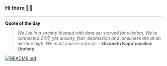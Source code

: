 ### Hi there 👋🏻


---

**Quote of the day**

> *We live in a society bloated with data yet starved for wisdom. We're connected 24/7, yet anxiety, fear, depression and loneliness are at an all-time high. We must course-correct.* - **Elizabeth Kapu'uwailani Lindsey** 

[![README.md](https://github.com/marcolovazzano/marcolovazzano/actions/workflows/readme.yml/badge.svg?branch=main)](https://github.com/marcolovazzano/marcolovazzano/actions/workflows/readme.yml)
